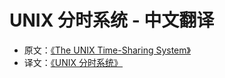 # UNIX 分时系统 - 中文翻译

- 原文：[《The UNIX Time-Sharing System》](https://dsf.berkeley.edu/cs262/UNIX-annotated.pdf)
- 译文：[《UNIX 分时系统》](https://github.com/chocovon/the-unix-time-sharing-system-chinese/blob/master/the_unix_time-sharing_system_CN.md)
